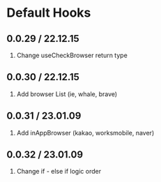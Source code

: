 # Default Hooks

## 0.0.29 / 22.12.15

1. Change useCheckBrowser return type

## 0.0.30 / 22.12.15

1. Add browser List (ie, whale, brave)

## 0.0.31 / 23.01.09

1. Add inAppBrowser (kakao, worksmobile, naver)

## 0.0.32 / 23.01.09

1. Change if - else if logic order
